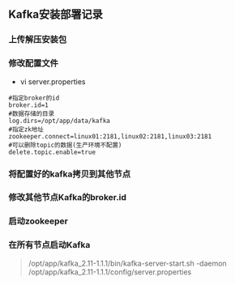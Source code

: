 ## **Kafka安装部署记录**

### 上传解压安装包

### 修改配置文件

- vi server.properties

```properties
#指定broker的id
broker.id=1
#数据存储的目录
log.dirs=/opt/app/data/kafka
#指定zk地址
zookeeper.connect=linux01:2181,linux02:2181,linux03:2181
#可以删除topic的数据(生产环境不配置)
delete.topic.enable=true
```

### 将配置好的kafka拷贝到其他节点

### 修改其他节点Kafka的broker.id

### 启动zookeeper

### 在所有节点启动Kafka

> /opt/app/kafka_2.11-1.1.1/bin/kafka-server-start.sh -daemon /opt/app/kafka_2.11-1.1.1/config/server.properties